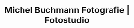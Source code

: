 ---
title: "Michel Buchmann Fotografie | Fotostudio"
url: /berlin/michel-buchmann-fotografie-fotostudio/
shop: Foto
---